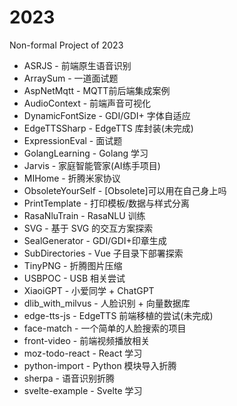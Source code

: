 # 2023
Non-formal Project of 2023

* ASRJS - 前端原生语音识别
* ArraySum - 一道面试题
* AspNetMqtt - MQTT前后端集成案例
* AudioContext - 前端声音可视化
* DynamicFontSize - GDI/GDI+ 字体自适应
* EdgeTTSSharp - EdgeTTS 库封装(未完成)
* ExpressionEval - 面试题
* GolangLearning - Golang 学习
* Jarvis - 家庭智能管家(AI练手项目)
* MIHome - 折腾米家协议
* ObsoleteYourSelf - [Obsolete]可以用在自己身上吗
* PrintTemplate - 打印模板/数据与样式分离
* RasaNluTrain - RasaNLU 训练
* SVG - 基于 SVG 的交互方案探索
* SealGenerator - GDI/GDI+印章生成
* SubDirectories - Vue 子目录下部署探索
* TinyPNG - 折腾图片压缩
* USBPOC - USB 相关尝试
* XiaoiGPT - 小爱同学 + ChatGPT
* dlib_with_milvus - 人脸识别 + 向量数据库
* edge-tts-js - EdgeTTS 前端移植的尝试(未完成)
* face-match - 一个简单的人脸搜索的项目
* front-video - 前端视频播放相关
* moz-todo-react - React 学习
* python-import - Python 模块导入折腾
* sherpa - 语音识别折腾
* svelte-example - Svelte 学习

